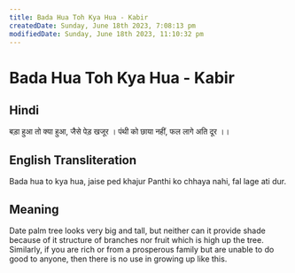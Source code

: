 ```yaml
---
title: Bada Hua Toh Kya Hua - Kabir
createdDate: Sunday, June 18th 2023, 7:08:13 pm
modifiedDate: Sunday, June 18th 2023, 11:10:32 pm
---
```


# Bada Hua Toh Kya Hua - Kabir

## Hindi

बड़ा हुआ तो क्या हुआ, जैसे पेड़ खजूर ।
पंथी को छाया नहीं, फल लागे अति दूर ।।

## English Transliteration

Bada hua to kya hua, jaise ped khajur
Panthi ko chhaya nahi, fal lage ati dur.

## Meaning

Date palm tree looks very big and tall, but neither can it provide shade because of it structure of branches nor fruit which is high up the tree. Similarly, if you are rich or from a prosperous family but are unable to do good to anyone, then there is no use in growing up like this.
